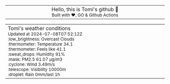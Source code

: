 
<div align="center">
<table>
<tbody>
<td align="center">
<img width="2000" height="0"><br>
Hello, this is Tomi's github 👋<br>
<sup>Built with ❤️, GO & Github Actions</sup><br>
<img width="2000" height="0">
</td>
</tbody>
</table>
</div>
<table>
<tbody>
<td align="left">
<img width="2000" height="0"><br>
Tomi's weather conditions<br>
<sup>Updated at 2024-07-08T07:52:12Z</sup><br>
<sup>:low_brightness: Overcast Clouds</sup><br>
<sup>:thermometer: Temperature 34.1 </sup><br>
<sup>:thermometer: Feels like 41.1</sup><br>
<sup>:sweat_drops: Humidity 91%</sup><br>
<sup>:mask: PM2.5 61.07 μg/m3</sup><br>
<sup>:cyclone: Wind 3.49m/s </sup><br>
<sup>:telescope: Visibility 10000m </sup><br>
<sup>:droplet: Rain 0mm/last 1h </sup><br>
<img width="2000" height="0">
</td>
<td align="left">
<img width="2000" height="0"><br>
<br>
<img width="2000" height="0">
</td>
</tbody>
</table>
</div>
    